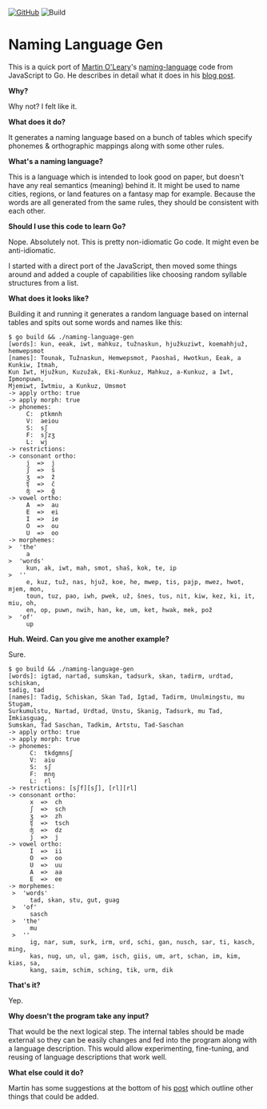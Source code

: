 [![GitHub](https://img.shields.io/github/license/asmaloney/naming-language-gen)](LICENSE) ![Build](https://github.com/asmaloney/naming-language-gen/actions/workflows/build.yaml/badge.svg)

# Naming Language Gen

This is a quick port of [Martin O'Leary](https://mewo2.com)'s [naming-language](https://github.com/mewo2/naming-language) code from JavaScript to Go. He describes in detail what it does in his [blog post](https://mewo2.com/notes/naming-language/).

**Why?**

Why not? I felt like it.

**What does it do?**

It generates a naming language based on a bunch of tables which specify phonemes & orthographic mappings along with some other rules.

**What's a naming language?**

This is a language which is intended to look good on paper, but doesn't have any real semantics (meaning) behind it. It might be used to name cities, regions, or land features on a fantasy map for example. Because the words are all generated from the same rules, they should be consistent with each other.

**Should I use this code to learn Go?**

Nope. Absolutely not. This is pretty non-idiomatic Go code. It might even be anti-idiomatic.

I started with a direct port of the JavaScript, then moved some things around and added a couple of capabilities like choosing random syllable structures from a list.

**What does it looks like?**

Building it and running it generates a random language based on internal tables and spits out some words and names like this:

```
$ go build && ./naming-language-gen
[words]: kun, eeak, iwt, mahkuz, tužnaskun, hjužkuziwt, koemahhjuž, hemwepsmot
[names]: Tounak, Tužnaskun, Hemwepsmot, Paoshaš, Hwotkun, Eeak, a Kunkiw, Itmah,
Kun Iwt, Hjužkun, Kuzužak, Eki-Kunkuz, Mahkuz, a-Kunkuz, a Iwt, Ipmonpuwn,
Mjemiwt, Iwtmiu, a Kunkuz, Umsmot
-> apply ortho: true
-> apply morph: true
-> phonemes:
     C:  ptkmnh
     V:  aeiou
     S:  sʃ
     F:  sʃzʒ
     L:  wj
-> restrictions:
-> consonant ortho:
     j  =>  j
     ʃ  =>  š
     ʒ  =>  ž
     ʧ  =>  č
     ʤ  =>  ǧ
-> vowel ortho:
     A  =>  au
     E  =>  ei
     I  =>  ie
     O  =>  ou
     U  =>  oo
-> morphemes:
>  'the'
     a
>  'words'
     kun, ak, iwt, mah, smot, shaš, kok, te, ip
>  ''
     e, kuz, tuž, nas, hjuž, koe, he, mwep, tis, pajp, mwez, hwot, mjem, mon,
     toun, tuz, pao, iwh, pwek, už, šnes, tus, nit, kiw, kez, ki, it, miu, oh,
     en, op, puwn, nwih, han, ke, um, ket, hwak, mek, pož
>  'of'
     up
```

**Huh. Weird. Can you give me another example?**

Sure.

```
$ go build && ./naming-language-gen
[words]: igtad, nartad, sumskan, tadsurk, skan, tadirm, urdtad, schiskan,
tadig, tad
[names]: Tadig, Schiskan, Skan Tad, Igtad, Tadirm, Unulmingstu, mu Stugam,
Surkumulstu, Nartad, Urdtad, Unstu, Skanig, Tadsurk, mu Tad, Imkiasguag,
Sumskan, Tad Saschan, Tadkim, Artstu, Tad-Saschan
-> apply ortho: true
-> apply morph: true
-> phonemes:
      C:  tkdgmnsʃ
      V:  aiu
      S:  sʃ
      F:  mnŋ
      L:  rl
-> restrictions: [sʃf][sʃ], [rl][rl]
-> consonant ortho:
      x  =>  ch
      ʃ  =>  sch
      ʒ  =>  zh
      ʧ  =>  tsch
      ʤ  =>  dz
      j  =>  j
-> vowel ortho:
      I  =>  ii
      O  =>  oo
      U  =>  uu
      A  =>  aa
      E  =>  ee
-> morphemes:
 >  'words'
      tad, skan, stu, gut, guag
 >  'of'
      sasch
 >  'the'
      mu
 >  ''
      ig, nar, sum, surk, irm, urd, schi, gan, nusch, sar, ti, kasch, ming,
      kas, nug, un, ul, gam, isch, giis, um, art, schan, im, kim, kias, sa,
      kang, saim, schim, sching, tik, urm, dik
```

**That's it?**

Yep.

**Why doesn't the program take any input?**

That would be the next logical step. The internal tables should be made external so they can be easily changes and fed into the program along with a language description. This would allow experimenting, fine-tuning, and reusing of language descriptions that work well.

**What else could it do?**

Martin has some suggestions at the bottom of his [post](http://mewo2.com/notes/naming-language/) which outline other things that could be added.
